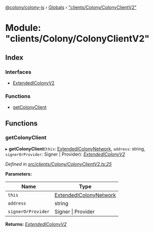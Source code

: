[@colony/colony-js](../README.md) › [Globals](../globals.md) › ["clients/Colony/ColonyClientV2"](_clients_colony_colonyclientv2_.md)

# Module: "clients/Colony/ColonyClientV2"

## Index

### Interfaces

* [ExtendedIColonyV2](../interfaces/_clients_colony_colonyclientv2_.extendedicolonyv2.md)

### Functions

* [getColonyClient](_clients_colony_colonyclientv2_.md#getcolonyclient)

## Functions

###  getColonyClient

▸ **getColonyClient**(`this`: [ExtendedIColonyNetwork](../interfaces/_clients_colonynetworkclient_.extendedicolonynetwork.md), `address`: string, `signerOrProvider`: Signer | Provider): *[ExtendedIColonyV2](../interfaces/_clients_colony_colonyclientv2_.extendedicolonyv2.md)*

*Defined in [src/clients/Colony/ColonyClientV2.ts:25](https://github.com/JoinColony/colonyJS/blob/60b53ae/src/clients/Colony/ColonyClientV2.ts#L25)*

**Parameters:**

Name | Type |
------ | ------ |
`this` | [ExtendedIColonyNetwork](../interfaces/_clients_colonynetworkclient_.extendedicolonynetwork.md) |
`address` | string |
`signerOrProvider` | Signer &#124; Provider |

**Returns:** *[ExtendedIColonyV2](../interfaces/_clients_colony_colonyclientv2_.extendedicolonyv2.md)*
